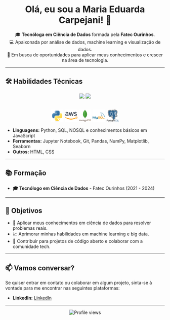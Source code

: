 <h1 align="center">Olá, eu sou a Maria Eduarda Carpejani! 👋</h1>

<p align="center">
  🎓 <strong>Tecnóloga em Ciência de Dados</strong> formada pela <strong>Fatec Ourinhos</strong>. <br>
  💻 Apaixonada por análise de dados, machine learning e visualização de dados. <br>
  🚀 Em busca de oportunidades para aplicar meus conhecimentos e crescer na área de tecnologia.
</p>

---

<h2>🛠️ Habilidades Técnicas</h2>
<div align="center">
  <img height="180em" src="https://github-readme-stats.vercel.app/api?username=mariaeduardacarpejani&show_icons=true&theme=bear&include_all_commits=true&count_private=true"/>
  <img height="180em" src="https://github-readme-stats.vercel.app/api/top-langs/?username=mariaeduardacarpejani&layout=compact&langs_count=16&theme=bear"/>
</div>

<div style="display: inline_block"><br>
  <p align="center">
    <img src="https://raw.githubusercontent.com/devicons/devicon/master/icons/python/python-original.svg" alt="Python" width="40" height="40"/>
    <img src="https://raw.githubusercontent.com/devicons/devicon/master/icons/amazonwebservices/amazonwebservices-original-wordmark.svg" alt="AWS" width="40" height="40"/>
    <img src="https://raw.githubusercontent.com/devicons/devicon/master/icons/mongodb/mongodb-original-wordmark.svg" alt="MongoDB" width="40" height="40"/>
    <img src="https://raw.githubusercontent.com/devicons/devicon/master/icons/mysql/mysql-original-wordmark.svg" alt="MySQL" width="40" height="40"/>
    <img src="https://raw.githubusercontent.com/devicons/devicon/master/icons/postgresql/postgresql-original-wordmark.svg" alt="PostgreSQL" width="40" height="40"/>
  </p>
</div>

<ul>
  <li><strong>Linguagens:</strong> Python, SQL, NOSQL e conhecimentos básicos em JavaScript</li>
  <li><strong>Ferramentas:</strong> Jupyter Notebook, Git, Pandas, NumPy, Matplotlib, Seaborn</li>
  <li><strong>Outros:</strong> HTML, CSS</li>
</ul>

---


<h2>📚 Formação</h2>
<ul>
 <li><strong>🎓 Tecnólogo em Ciência de Dados</strong> - Fatec Ourinhos (2021 - 2024)</li>
</ul>

---

<h2>🌟 Objetivos</h2>
<ul>
 <li>🚀 Aplicar meus conhecimentos em ciência de dados para resolver problemas reais.</li>
  <li>📈 Aprimorar minhas habilidades em machine learning e big data.</li>
  <li>🤝 Contribuir para projetos de código aberto e colaborar com a comunidade tech.</li>
</ul>

---

<h2>📫 Vamos conversar?</h2>
<p>Se quiser entrar em contato ou colaborar em algum projeto, sinta-se à vontade para me encontrar nas seguintes plataformas:</p>
<ul>
  <li><strong>LinkedIn:</strong> <a href="https://www.linkedin.com/in/maria-eduarda-de-oliveira-carpejani-003057267/">LinkedIn</a></li>
</ul>

---

<p align="center">
  <img src="https://komarev.com/ghpvc/?username=mariaeduardacarpejani&label=Profile%20views&color=0e75b6&style=flat" alt="Profile views">
</p>

